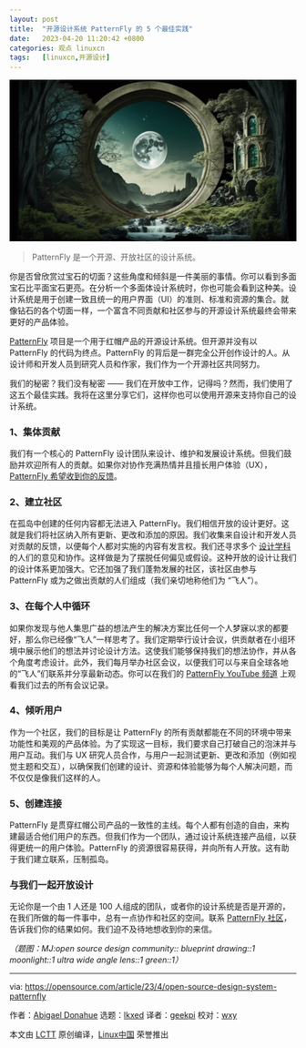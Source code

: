```yaml
---
layout: post
title:	"开源设计系统 PatternFly 的 5 个最佳实践"
date:	2023-04-20 11:20:42 +0800 
categories:	观点 linuxcn 
tags:	[linuxcn,开源设计]
---
```



![](/Asserts/Images/album/202304/20/111940b4200cp8oouxpkbp.jpg)



> 
> PatternFly 是一个开源、开放社区的设计系统。
> 
> 
> 


你是否曾欣赏过宝石的切面？这些角度和倾斜是一件美丽的事情。你可以看到多面宝石比平面宝石更亮。在分析一个多面体设计系统时，你也可能会看到这种美。设计系统是用于创建一致且统一的用户界面（UI）的准则、标准和资源的集合。就像钻石的各个切面一样，一个富含不同贡献和社区参与的开源设计系统最终会带来更好的产品体验。


[PatternFly](https://www.patternfly.org/v4/) 项目是一个用于红帽产品的开源设计系统。但开源并没有以 PatternFly 的代码为终点。PatternFly 的背后是一群完全公开创作设计的人。从设计师和开发人员到研究人员和作家，我们作为一个开源社区共同努力。


我们的秘密？我们没有秘密 —— 我们在开放中工作，记得吗？然而，我们使用了这五个最佳实践。我将在这里分享它们，这样你也可以使用开源来支持你自己的设计系统。


### 1、集体贡献


我们有一个核心的 PatternFly 设计团队来设计、维护和发展设计系统。但我们鼓励并欢迎所有人的贡献。如果你对协作充满热情并且擅长用户体验（UX），[PatternFly 希望收到你的反馈](https://www.patternfly.org/v4/contribute/about)。


### 2、建立社区


在孤岛中创建的任何内容都无法进入 PatternFly。我们相信开放的设计更好。这就是我们将社区纳入所有更新、更改和添加的原因。我们收集来自设计和开发人员对贡献的反馈，以便每个人都对实施的内容有发言权。我们还寻求多个 [设计学科](https://design.redhat.com/?intcmp=7013a000002qLH8AAM) 的人们的意见和协作。这样做是为了摆脱任何偏见或假设。这种开放的设计让我们的设计体系更加强大。它还加强了我们蓬勃发展的社区，该社区由参与 PatternFly 或为之做出贡献的人们组成（我们亲切地称他们为 “飞人”）。


### 3、在每个人中循环


如果你发现与他人集思广益的想法产生的解决方案比任何一个人梦寐以求的都要好，那么你已经像“飞人”一样思考了。我们定期举行设计会议，供贡献者在小组环境中展示他们的想法并讨论设计方法。这使我们能够保持我们的想法协作，并从各个角度考虑设计。此外，我们每月举办社区会议，以便我们可以与来自全球各地的“飞人”们联系并分享最新动态。你可以在我们的 [PatternFly YouTube 频道](https://www.youtube.com/channel/UCqLT0IEvYmb8z__9IFLSVyQ) 上观看我们过去的所有会议记录。


### 4、倾听用户


作为一个社区，我们的目标是让 PatternFly 的所有贡献都能在不同的环境中带来功能性和美观的产品体验。为了实现这一目标，我们要求自己打破自己的泡沫并与用户互动。我们与 UX 研究人员合作，与用户一起测试更新、更改和添加（例如视觉主题和交互），以确保我们创建的设计、资源和体验能够为每个人解决问题，而不仅仅是像我们这样的人。


### 5、创建连接


PatternFly 是贯穿红帽公司产品的一致性的主线。每个人都有创造的自由，来构建最适合他们用户的东西。但我们作为一个团队，通过设计系统连接产品组，以获得更统一的用户体验。PatternFly 的资源很容易获得，并向所有人开放。这有助于我们建立联系，压制孤岛。


### 与我们一起开放设计


无论你是一个由 1 人还是 100 人组成的团队，或者你的设计系统是否是开源的，在我们所做的每一件事中，总有一点协作和社区的空间。联系 [PatternFly 社区](https://www.patternfly.org/v4/community)，告诉我们你的结果如何。我们迫不及待地想收到你的来信。


*（题图：MJ:open source design community:: blueprint drawing::1 moonlight::1 ultra wide angle lens::1 green::1）*




---


via: <https://opensource.com/article/23/4/open-source-design-system-patternfly>


作者：[Abigael Donahue](https://opensource.com/users/abigaeljamie) 选题：[lkxed](https://github.com/lkxed/) 译者：[geekpi](https://github.com/geekpi) 校对：[wxy](https://github.com/wxy)


本文由 [LCTT](https://github.com/LCTT/TranslateProject) 原创编译，[Linux中国](https://linux.cn/) 荣誉推出
